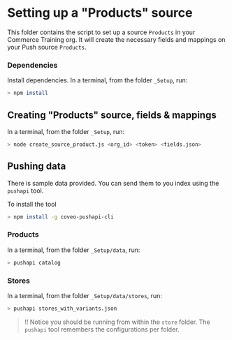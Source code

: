 # Setting up a "Products" source

This folder contains the script to set up a source `Products` in your Commerce Training org. It will create the necessary fields and mappings on your Push source `Products`.

### Dependencies

Install dependencies. In a terminal, from the folder `_Setup`, run:

```bash
> npm install
```

## Creating "Products" source, fields & mappings

In a terminal, from the folder `_Setup`, run:

```bash
> node create_source_product.js <org_id> <token> <fields.json>
```

## Pushing data

There is sample data provided. You can send them to you index using the `pushapi` tool.

To install the tool

```bash
> npm install -g coveo-pushapi-cli
```

### Products

In a terminal, from the folder `_Setup/data`, run:

```bash
> pushapi catalog
```

### Stores

In a terminal, from the folder `_Setup/data/stores`, run:

```bash
> pushapi stores_with_variants.json
```

> !! Notice you should be running from within the `store` folder. The `pushapi` tool remembers the configurations per folder.
